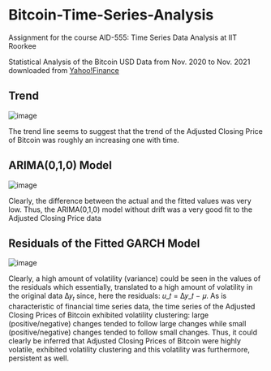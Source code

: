 # Bitcoin-Time-Series-Analysis

Assignment for the course AID-555: Time Series Data Analysis at IIT Roorkee

Statistical Analysis of the Bitcoin USD Data from Nov. 2020 to Nov. 2021 downloaded from [Yahoo!Finance](https://finance.yahoo.com/quote/BTC-USD/history?p=BTC-USD)

## Trend

![image](https://user-images.githubusercontent.com/79297451/206381035-227bb0e6-f6f1-494b-90d1-74ae8e566725.png)

The trend line seems to suggest that the trend of the Adjusted Closing Price of Bitcoin was roughly an increasing one with time.

## ARIMA(0,1,0) Model

![image](https://user-images.githubusercontent.com/79297451/206381694-d993ef78-4ed1-4b49-8db0-20a4c81a193a.png)

Clearly, the difference between the actual and the fitted values was very low. Thus, the ARIMA(0,1,0) model without drift was a very good fit to the Adjusted Closing Price data

## Residuals of the Fitted GARCH Model

![image](https://user-images.githubusercontent.com/79297451/206382098-de5a53a7-714c-4e23-9978-b539d325218a.png)

Clearly, a high amount of volatility (variance) could be seen in the values of the residuals which essentially, translated to a high amount of volatility in the original data Δ𝑦<sub>𝑡</sub> since, here the residuals: 𝑢_𝑡 = Δ𝑦_𝑡 − 𝜇. As is characteristic of financial time series data, the time series of the Adjusted Closing Prices of Bitcoin exhibited volatility clustering: large (positive/negative) changes tended to follow large changes while small (positive/negative) changes tended to follow small changes. Thus, it could clearly be inferred that Adjusted Closing Prices of Bitcoin were highly volatile, exhibited volatility clustering and this volatility was furthermore, persistent as well.

